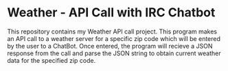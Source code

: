# Weather - API Call with IRC Chatbot
This repository contains my Weather API call project. This program makes an API call to a weather server for a specific zip code which will be entered by the user to a ChatBot. Once entered, the program will recieve a JSON response from the call and parse the JSON string to obtain current weather data for the specified zip code.
